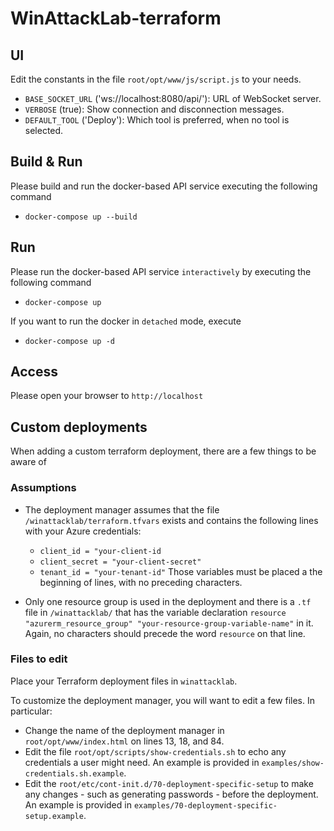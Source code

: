 # WinAttackLab-terraform
## UI
Edit the constants in the file `root/opt/www/js/script.js` to your needs.

* `BASE_SOCKET_URL` ('ws://localhost:8080/api/'): URL of WebSocket server.
* `VERBOSE` (true): Show connection and disconnection messages.
* `DEFAULT_TOOL` ('Deploy'): Which tool is preferred, when no tool is selected.

## Build & Run
Please build and run the docker-based API service executing the following command
* `docker-compose up --build`

## Run
Please run the docker-based API service `interactively` by executing the following command
* `docker-compose up`

If you want to run the docker in `detached` mode, execute
* `docker-compose up -d`

## Access
Please open your browser to `http://localhost`

## Custom deployments
When adding a custom terraform deployment, there are a few things to be aware of

### Assumptions
- The deployment manager assumes that the file `/winattacklab/terraform.tfvars` exists and contains the following lines with your Azure credentials:
  - `client_id = "your-client-id`
  - `client_secret = "your-client-secret"`
  - `tenant_id = "your-tenant-id"`
  Those variables must be placed a the beginning of lines, with no preceding characters.

- Only one resource group is used in the deployment and there is a `.tf` file in `/winattacklab/` that has the variable declaration `resource "azurerm_resource_group" "your-resource-group-variable-name"` in it. Again, no characters should precede the word `resource` on that line.

### Files to edit
Place your Terraform deployment files in `winattacklab`.  

To customize the deployment manager, you will want to edit a few files. In particular:
- Change the name of the deployment manager in `root/opt/www/index.html` on lines 13, 18, and 84.
- Edit the file `root/opt/scripts/show-credentials.sh` to echo any credentials a user might need. An example is provided in `examples/show-credentials.sh.example`.
- Edit the  `root/etc/cont-init.d/70-deployment-specific-setup` to make any changes - such as generating passwords - before the deployment. An example is provided in `examples/70-deployment-specific-setup.example`.

